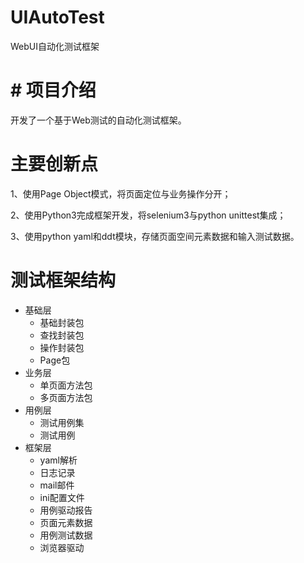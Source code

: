 # UIAutoTest
WebUI自动化测试框架

# #  项目介绍
开发了一个基于Web测试的自动化测试框架。

#  主要创新点

1、使用Page Object模式，将页面定位与业务操作分开；

2、使用Python3完成框架开发，将selenium3与python unittest集成；

3、使用python yaml和ddt模块，存储页面空间元素数据和输入测试数据。

#  测试框架结构
+ 基础层
    + 基础封装包
    + 查找封装包
    + 操作封装包
    + Page包
+ 业务层
    + 单页面方法包
    + 多页面方法包
+ 用例层
    * 测试用例集
    * 测试用例
+ 框架层
    + yaml解析
    + 日志记录
    + mail邮件
    + ini配置文件
    + 用例驱动报告 
    + 页面元素数据
    + 用例测试数据
    + 浏览器驱动


